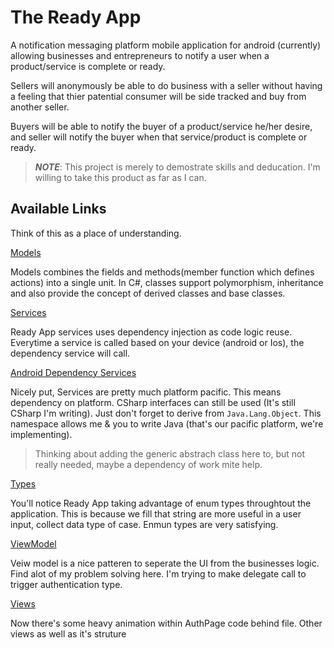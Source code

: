 # The Ready App

A notification messaging platform mobile application for android (currently) allowing businesses and entrepreneurs to notify a user when a product/service is complete or ready.

Sellers will anonymously be able to do business with a seller without having a feeling that thier patential consumer will be side tracked and buy from another seller.

Buyers will be able to notify the buyer of a product/service he/her desire,
and seller will notify the buyer when that service/product is complete or ready.


> ***NOTE***: This project is merely to demostrate skills and deducation. I'm willing to take this product as far as I can.


## Available Links

Think of this as a place of understanding.


[Models](https://github.com/Tooensure-OpenSource/com.tooensure.readyapp/tree/master/ReadyApp/ReadyApp/Models)

Models combines the fields and methods(member function which defines actions) into a single unit. In C#, classes support polymorphism, inheritance and also provide the concept of derived classes and base classes.



[Services](https://github.com/Tooensure-OpenSource/com.tooensure.readyapp/tree/master/ReadyApp/ReadyApp/Services)

Ready App services uses dependency injection as code logic reuse. Everytime a service is called based on your device (android or Ios), the dependency service will call. 



[Android Dependency Services](https://github.com/Tooensure-OpenSource/com.tooensure.readyapp/tree/master/ReadyApp/ReadyApp.Android/Dependencies)

Nicely put, Services are pretty much platform pacific. This means dependency on platform.
CSharp interfaces can still be used (It's still CSharp I'm writing). Just don't forget to derive from `Java.Lang.Object`. This namespace allows me & you to write Java (that's our pacific platform, we're implementing).

> Thinking about adding the generic abstrach class here to, but not really needed, maybe a dependency of work mite help.



[Types](https://github.com/Tooensure-OpenSource/com.tooensure.readyapp/tree/master/ReadyApp/ReadyApp/Types)

You'll notice Ready App taking advantage of enum types throughtout the application. This is because we fill that string are more useful in a user input, collect data type of case. Enmun types are very satisfying. 


[ViewModel](https://github.com/Tooensure-OpenSource/com.tooensure.readyapp/tree/master/ReadyApp/ReadyApp/ViewModels)

Veiw model is a nice patteren to seperate the UI from the businesses logic.
Find alot of my problem solving here. I'm  trying to make delegate call to trigger authentication type.



[Views](https://github.com/Tooensure-OpenSource/com.tooensure.readyapp/tree/master/ReadyApp/ReadyApp/Views)

Now there's some heavy animation within AuthPage code behind file.
Other views as well as it's struture